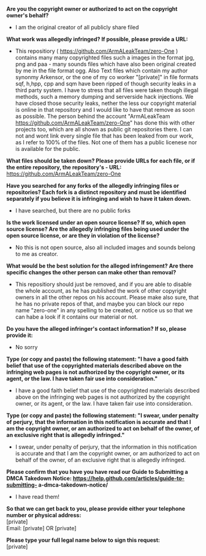 **Are you the copyright owner or authorized to act on the copyright owner's
behalf?**  

- I am the original creator of all publicly share filed

**What work was allegedly infringed? If possible, please provide a URL:**  

- This repositiory ( https://github.com/ArmALeakTeam/zero-One ) contains
many many copyrighted files such a images in the format jpg, png and paa -
many sounds files which have also been original created by me in the file
format ogg. Also Text files which contain my author synonmy Arkensor, or
the one of my co worker "[private]" in file formats sqf, h,hpp, cpp and sqm
have been ripped of though security leaks in a third party system. I have
to stress that all files were taken though illegal methods, such a memory
dumping and serverside hack injections. We have closed those security
leaks, nether the less our copyright material is online in that repository
and I would like to have that remove as soon as possible. The person behind
the account "ArmALeakTeam <https://github.com/ArmALeakTeam/zero-One>"
has done this with other projects too, which are all shown as public git
repositories there. I can not and wont link every single file that has been
leaked from our work, as I refer to 100% of the files. Not one of them has
a public licenese nor is available for the public.

**What files should be taken down? Please provide URLs for each file, or if
the entire repository, the repository's - URL:**  
https://github.com/ArmALeakTeam/zero-One

**Have you searched for any forks of the allegedly infringing files or
repositories? Each fork is a distinct repository and must be identified
separately if you believe it is infringing and wish to have it taken down.**  

- I have searched, but there are no public forks

**Is the work licensed under an open source license? If so, which open source
license? Are the allegedly infringing files being used under the open
source license, or are they in violation of the license?**  

- No this is not open source, also all included images and sounds belong
to me as creator.

**What would be the best solution for the alleged infringement? Are there
specific changes the other person can make other than removal?**  

- This repositiory should just be removed, and if you are able to
disable the whole account, as he has published the work of other copyright
owners in all the other repos on his account. Please make also sure, that
he has no private repos of that, and maybe you can block our repo name
"zero-one" in any spelling to be created, or notice us so that we can habe
a look if it contains our material or not.

**Do you have the alleged infringer's contact information? If so, please
provide it:**  

- No sorry

**Type (or copy and paste) the following statement: "I have a good faith
belief that use of the copyrighted materials described above on the
infringing web pages is not authorized by the copyright owner, or its
agent, or the law. I have taken fair use into consideration."**  

- I have a good faith belief that use of the copyrighted materials
described above on the infringing web pages is not authorized by the
copyright owner, or its agent, or the law. I have taken fair use into
consideration.

**Type (or copy and paste) the following statement: "I swear, under penalty
of perjury, that the information in this notification is accurate and that
I am the copyright owner, or am authorized to act on behalf of the owner,
of an exclusive right that is allegedly infringed."**  

- I swear, under penalty of perjury, that the information in this
notification is accurate and that I am the copyright owner, or am
authorized to act on behalf of the owner, of an exclusive right that is
allegedly infringed.

**Please confirm that you have you have read our Guide to Submitting a DMCA
Takedown Notice: https://help.github.com/articles/guide-to-submitting-
a-dmca-takedown-notice/**  

- I have read them!

**So that we can get back to you, please provide either your telephone number
or physical address:**  
[private]  
Email: [private] OR [private]  

**Please type your full legal name below to sign this request:**  
[private]  
